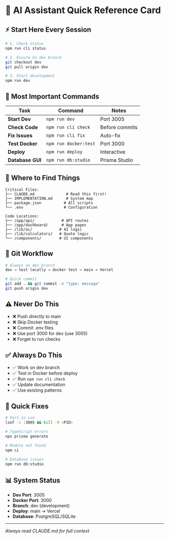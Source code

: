 # 🤖 AI Assistant Quick Reference Card

## ⚡ Start Here Every Session

```bash
# 1. Check status
npm run cli status

# 2. Ensure on dev branch
git checkout dev
git pull origin dev

# 3. Start development
npm run dev
```

## 🎯 Most Important Commands

| Task | Command | Notes |
|------|---------|-------|
| **Start Dev** | `npm run dev` | Port 3005 |
| **Check Code** | `npm run cli check` | Before commits |
| **Fix Issues** | `npm run cli fix` | Auto-fix |
| **Test Docker** | `npm run docker:test` | Port 3000 |
| **Deploy** | `npm run deploy` | Interactive |
| **Database GUI** | `npm run db:studio` | Prisma Studio |

## 📁 Where to Find Things

```
Critical Files:
├── CLAUDE.md              # Read this first!
├── IMPLEMENTATION.md      # System map
├── package.json          # All scripts
└── .env                  # Configuration

Code Locations:
├── /app/api/            # API routes
├── /app/dashboard/      # App pages
├── /lib/ai/            # AI logic
├── /lib/calculators/   # Quote logic
└── /components/        # UI components
```

## 🔄 Git Workflow

```bash
# Always on dev branch
dev → test locally → docker test → main → Vercel

# Quick commit
git add . && git commit -m "type: message"
git push origin dev
```

## ⚠️ Never Do This

- ❌ Push directly to main
- ❌ Skip Docker testing
- ❌ Commit .env files
- ❌ Use port 3000 for dev (use 3005)
- ❌ Forget to run checks

## ✅ Always Do This

- ✅ Work on dev branch
- ✅ Test in Docker before deploy
- ✅ Run `npm run cli check`
- ✅ Update documentation
- ✅ Use existing patterns

## 🚨 Quick Fixes

```bash
# Port in use
lsof -i :3005 && kill -9 <PID>

# TypeScript errors
npx prisma generate

# Module not found
npm ci

# Database issues
npm run db:studio
```

## 📊 System Status

- **Dev Port**: 3005
- **Docker Port**: 3000
- **Branch**: dev (development)
- **Deploy**: main → Vercel
- **Database**: PostgreSQL/SQLite

---
*Always read CLAUDE.md for full context*
